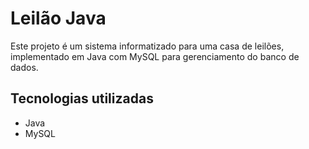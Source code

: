 # Leilão Java
Este projeto é um sistema informatizado para uma casa de leilões, implementado em Java com MySQL para gerenciamento do banco de dados.
## Tecnologias utilizadas 
- Java 
- MySQL 
